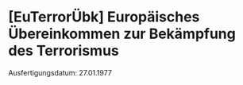 # [EuTerrorÜbk] Europäisches Übereinkommen zur Bekämpfung des Terrorismus

Ausfertigungsdatum: 27.01.1977

 